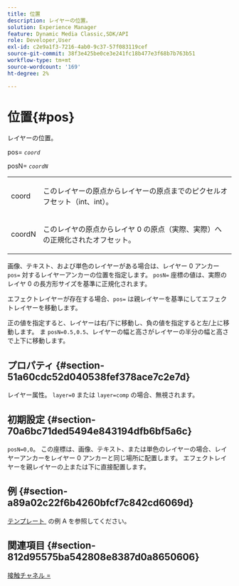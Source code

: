 ```yaml
---
title: 位置
description: レイヤーの位置。
solution: Experience Manager
feature: Dynamic Media Classic,SDK/API
role: Developer,User
exl-id: c2e9a1f3-7216-4ab0-9c37-57f083119cef
source-git-commit: 38f3e425be0ce3e241fc18b477e3f68b7b763b51
workflow-type: tm+mt
source-wordcount: '169'
ht-degree: 2%

---
```


# 位置{#pos}

レイヤーの位置。

pos= *`coord`*

posN= *`coordN`*

<table id="simpletable_754F76EE00BF4129B07502647FF172B7"> 
 <tr class="strow"> 
  <td class="stentry"> <p><span class="varname"> coord</span> </p> </td> 
  <td class="stentry"> <p>このレイヤーの原点からレイヤーの原点までのピクセルオフセット（int、int）。 </p></td> 
 </tr> 
 <tr class="strow"> 
  <td class="stentry"> <p><span class="varname"> coordN</span> </p></td> 
  <td class="stentry"> <p>このレイヤの原点からレイヤ 0 の原点（実際、実際）への正規化されたオフセット。 </p></td> 
 </tr> 
</table>

画像、テキスト、および単色のレイヤーがある場合は、レイヤー 0 アンカー `pos=` 対するレイヤーアンカーの位置を指定します。 `posN=` 座標の値は、実際のレイヤ 0 の長方形サイズを基準に正規化されます。

エフェクトレイヤーが存在する場合、`pos=` は親レイヤーを基準にしてエフェクトレイヤーを移動します。

正の値を指定すると、レイヤーは右/下に移動し、負の値を指定すると左/上に移動します。 ま `posN=0.5,0.5`、レイヤーの幅と高さがレイヤーの半分の幅と高さで上下に移動します。

## プロパティ {#section-51a60cdc52d040538fef378ace7c2e7d}

レイヤー属性。 `layer=0` または `layer=comp` の場合、無視されます。

## 初期設定 {#section-70a6bc71ded5494e843194dfb6bf5a6c}

`posN=0,0`。 この座標は、画像、テキスト、または単色のレイヤーの場合、レイヤーアンカーをレイヤー 0 アンカーと同じ場所に配置します。 エフェクトレイヤーを親レイヤーの上または下に直接配置します。

## 例 {#section-a89a02c22f6b4260bfcf7c842cd6069d}

[&#x200B; テンプレート &#x200B;](../../../../../is-api/http-ref/image-serving-api-ref/c-http-protocol-reference/c-templates/c-templates.md#concept-3cd2d2adae0e41b2979b9640244d4d3e) の例 A を参照してください。

## 関連項目 {#section-812d95575ba542808e8387d0a8650606}

[接触チャネル =](../../../../../is-api/http-ref/image-serving-api-ref/c-http-protocol-reference/c-command-reference/r-origin.md#reference-e11c7ac06e2240cc884c3fec98f05138)
